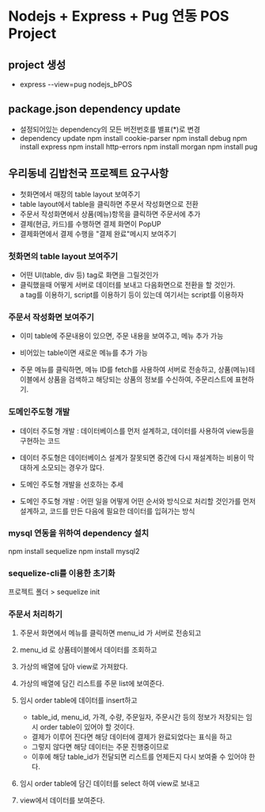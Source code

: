 # Nodejs + Express + Pug 연동 POS Project

## project 생성

- express --view=pug nodejs_bPOS

## package.json dependency update

- 설정되어있는 dependency의 모든 버전번호를 별표(\*)로 변경
- dependency update
  npm install cookie-parser
  npm install debug
  npm install express
  npm install http-errors
  npm install morgan
  npm install pug

## 우리동네 김밥천국 프로젝트 요구사항

- 첫화면에서 매장의 table layout 보여주기
- table layout에서 table을 클릭하면 주문서 작성화면으로 전환
- 주문서 작성화면에서 상품(메뉴)항목을 클릭하면 주문서에 추가
- 결제(현금, 카드)를 수행하면 결제 화면이 PopUP
- 결제화면에서 결제 수행을 "결제 완료"메시지 보여주기

### 첫화면의 table layout 보여주기

- 어떤 UI(table, div 등) tag로 화면을 그릴것인가
- 클릭했을때 어떻게 서버로 데이터를 보내고 다음화면으로 전환을 할 것인가.  
  a tag를 이용하기, script를 이용하기 등이 있는데 여기서는 script를 이용하자

### 주문서 작성화면 보여주기

- 이미 table에 주문내용이 있으면, 주문 내용을 보여주고, 메뉴 추가 가능
- 비어있는 table이면 새로운 메뉴를 추가 가능

- 주문 메뉴를 클릭하면, 메뉴 ID를 fetch를 사용하여 서버로 전송하고, 상품(메뉴)테이블에서 상품을 검색하고 해당되는 상품의 정보를 수신하여, 주문리스트에 표현하기.

### 도메인주도형 개발

- 데이터 주도형 개발 : 데이터베이스를 먼저 설계하고, 데이터를 사용하여 view등을 구현하는 코드
- 데이터 주도형은 데이터베이스 설계가 잘못되면 중간에 다시 재설계하는 비용이 막대하게 소모되는 경우가 많다.

- 도메인 주도형 개발을 선호하는 추세
- 도메인 주도형 개발 : 어떤 일을 어떻게 어떤 순서와 방식으로 처리할 것인가를 먼저 설계하고, 코드를 만든 다음에 필요한 데이터를 입혀가는 방식

### mysql 연동을 위하여 dependency 설치

npm install sequelize
npm install mysql2

### sequelize-cli를 이용한 초기화

프로젝트 폴더 > sequelize init

### 주문서 처리하기

1. 주문서 화면에서 메뉴를 클릭하면 menu_id 가 서버로 전송되고
2. menu_id 로 상품테이블에서 데이터를 조회하고
3. 가상의 배열에 담아 view로 가져왔다.
4. 가상의 배열에 담긴 리스트를 주문 list에 보여준다.

5. 임시 order table에 데이터를 insert하고
   - table_id, menu_id, 가격, 수량, 주문일자, 주문시간 등의 정보가 저장되는 임시 order table이 있어야 할 것이다.
   - 결제가 이루어 진다면 해당 데이터에 결제가 완료되었다는 표식을 하고
   - 그렇지 않다면 해당 데이터는 주문 진행중이므로
   - 이후에 해당 table_id가 전달되면 리스트를 언제든지 다시 보여줄 수 있어야 한다.
6. 임시 order table에 담긴 데이터를 select 하여 view로 보내고
7. view에서 데이터를 보여준다.
